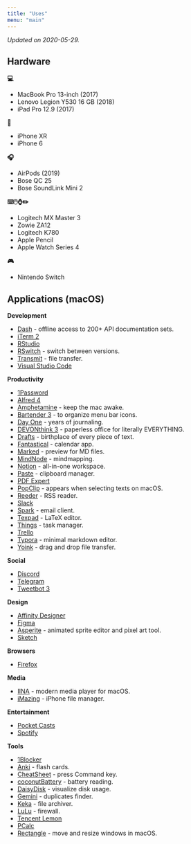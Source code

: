 ```yaml
---
title: "Uses"
menu: "main"
---
```


*Updated on 2020-05-29.*

## Hardware

**💻**

- MacBook Pro 13-inch (2017)
- Lenovo Legion Y530 16 GB (2018)
- iPad Pro 12.9 (2017)

**📱**

- iPhone XR
- iPhone 6

**🎧**

- AirPods (2019)
- Bose QC 25
- Bose SoundLink Mini 2

**⌨️🖱️⌚✏️**

- Logitech MX Master 3
- Zowie ZA12
- Logitech K780
- Apple Pencil
- Apple Watch Series 4

**🎮**

- Nintendo Switch

## Applications (macOS)

**Development**

- [Dash](https://kapeli.com/dash) - offline access to 200+ API documentation sets.
- [iTerm 2](https://iterm2.com/)
- [RStudio](https://rstudio.com/)
- [RSwitch](https://rud.is/rswitch/) - switch between versions.
- [Transmit](https://panic.com/transmit/) - file transfer.
- [Visual Studio Code](https://code.visualstudio.com/)

**Productivity**

- [1Password](https://1password.com/)
- [Alfred 4](https://www.alfredapp.com/)
- [Amphetamine](https://apps.apple.com/au/app/amphetamine/id937984704?mt=12) - keep the mac awake.
- [Bartender 3](https://www.macbartender.com/) - to organize menu bar icons.
- [Day One](https://dayoneapp.com/) - years of journaling.
- [DEVONthink 3](https://www.devontechnologies.com/apps/devonthink) - paperless office for literally EVERYTHING.
- [Drafts](https://getdrafts.com/) - birthplace of every piece of text.
- [Fantastical](https://flexibits.com/fantastical) - calendar app.
- [Marked](https://marked2app.com/) - preview for MD files.
- [MindNode](https://mindnode.com/) - mindmapping.
- [Notion](https://www.notion.so) - all-in-one workspace.
- [Paste](https://pasteapp.me/) - clipboard manager.
- [PDF Expert](https://pdfexpert.com/)
- [PopClip](https://pilotmoon.com/popclip/) - appears when selecting texts on macOS.
- [Reeder](https://reederapp.com/) - RSS reader.
- [Slack](https://slack.com/)
- [Spark](https://sparkmailapp.com/) - email client.
- [Texpad](https://www.texpad.com/) - LaTeX editor.
- [Things](https://culturedcode.com/things/) - task manager.
- [Trello](https://trello.com/)
- [Typora](https://www.typora.io/) - minimal markdown editor.
- [Yoink](https://eternalstorms.at/yoink/) - drag and drop file transfer.

**Social**

- [Discord](https://discordapp.com/)
- [Telegram](https://telegram.org/)
- [Tweetbot 3](https://tapbots.com/tweetbot/mac/)

**Design**

- [Affinity Designer](https://affinity.serif.com/en-gb/designer/)
- [Figma](https://www.figma.com/)
- [Asperite](https://www.aseprite.org/) - animated sprite editor and pixel art tool.
- [Sketch](https://www.sketch.com/)

**Browsers**

- [Firefox](https://www.mozilla.org/en-US/firefox/new/)

**Media**

- [IINA](https://iina.io/) - modern media player for macOS.
- [iMazing](https://imazing.com/) - iPhone file manager.

**Entertainment**

- [Pocket Casts](https://www.pocketcasts.com/)
- [Spotify](https://www.spotify.com/au/)

**Tools**

- [1Blocker](https://1blocker.com/)
- [Anki](https://apps.ankiweb.net/) - flash cards.
- [CheatSheet](https://mediaatelier.com/CheatSheet/) - press Command key.
- [coconutBattery](https://coconut-flavour.com/coconutbattery/) - battery reading.
- [DaisyDisk](https://daisydiskapp.com/) - visualize disk usage.
- [Gemini](https://macpaw.com/gemini) - duplicates finder.
- [Keka](https://www.keka.io/en/) - file archiver.
- [LuLu](https://www.notion.so) - firewall.
- [Tencent Lemon](https://mac.gj.qq.com/)
- [PCalc](https://pcalc.com/)
- [Rectangle](https://rectangleapp.com/) - move and resize windows in macOS.

